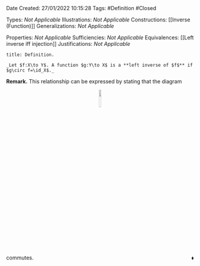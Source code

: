 <br />
<br />

Date Created: 27/01/2022 10:15:28
Tags: #Definition #Closed 

Types: _Not Applicable_
Illustrations: _Not Applicable_
Constructions: [[Inverse (Function)]]
Generalizations: _Not Applicable_

Properties: _Not Applicable_
Sufficiencies: _Not Applicable_
Equivalences: [[Left inverse iff injection]]
Justifications: _Not Applicable_

``` ad-Definition
title: Definition.

_Let $f:X\to Y$. A function $g:Y\to X$ is a **left inverse of $f$** if $g\circ f=\id_X$._

```

**Remark.** This relationship can be expressed by stating that the diagram

<center><img src="https://raw.githubusercontent.com/zhaoshenzhai/MathWiki/master/Images/09-02-2022_2230/image.svg", width=11%></center>

commutes.<span style="float:right;">$\blacklozenge$</span>
